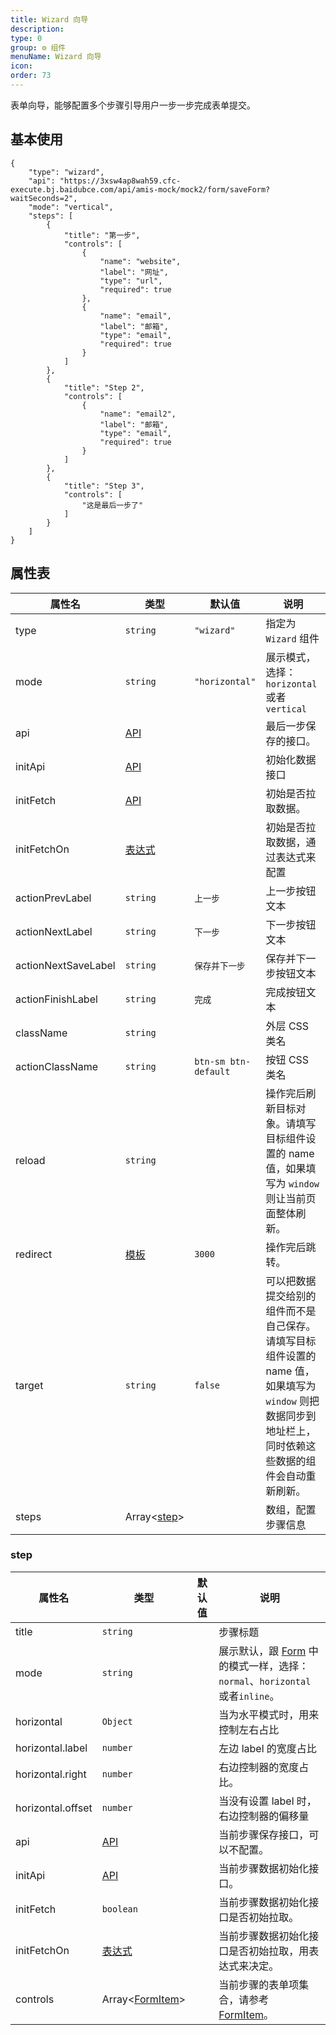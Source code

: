 ```yaml
---
title: Wizard 向导
description:
type: 0
group: ⚙ 组件
menuName: Wizard 向导
icon:
order: 73
---
```


表单向导，能够配置多个步骤引导用户一步一步完成表单提交。

## 基本使用

```schema: scope="body"
{
    "type": "wizard",
    "api": "https://3xsw4ap8wah59.cfc-execute.bj.baidubce.com/api/amis-mock/mock2/form/saveForm?waitSeconds=2",
    "mode": "vertical",
    "steps": [
        {
            "title": "第一步",
            "controls": [
                {
                    "name": "website",
                    "label": "网址",
                    "type": "url",
                    "required": true
                },
                {
                    "name": "email",
                    "label": "邮箱",
                    "type": "email",
                    "required": true
                }
            ]
        },
        {
            "title": "Step 2",
            "controls": [
                {
                    "name": "email2",
                    "label": "邮箱",
                    "type": "email",
                    "required": true
                }
            ]
        },
        {
            "title": "Step 3",
            "controls": [
                "这是最后一步了"
            ]
        }
    ]
}
```

## 属性表

| 属性名              | 类型                             | 默认值               | 说明                                                                                                                                                     |
| ------------------- | -------------------------------- | -------------------- | -------------------------------------------------------------------------------------------------------------------------------------------------------- |
| type                | `string`                         | `"wizard"`           | 指定为 `Wizard` 组件                                                                                                                                     |
| mode                | `string`                         | `"horizontal"`       | 展示模式，选择：`horizontal` 或者 `vertical`                                                                                                             |
| api                 | [API](../types/api)              |                      | 最后一步保存的接口。                                                                                                                                     |
| initApi             | [API](../types/api)              |                      | 初始化数据接口                                                                                                                                           |
| initFetch           | [API](../types/api)              |                      | 初始是否拉取数据。                                                                                                                                       |
| initFetchOn         | [表达式](../concepts/expression) |                      | 初始是否拉取数据，通过表达式来配置                                                                                                                       |
| actionPrevLabel     | `string`                         | `上一步`             | 上一步按钮文本                                                                                                                                           |
| actionNextLabel     | `string`                         | `下一步`             | 下一步按钮文本                                                                                                                                           |
| actionNextSaveLabel | `string`                         | `保存并下一步`       | 保存并下一步按钮文本                                                                                                                                     |
| actionFinishLabel   | `string`                         | `完成`               | 完成按钮文本                                                                                                                                             |
| className           | `string`                         |                      | 外层 CSS 类名                                                                                                                                            |
| actionClassName     | `string`                         | `btn-sm btn-default` | 按钮 CSS 类名                                                                                                                                            |
| reload              | `string`                         |                      | 操作完后刷新目标对象。请填写目标组件设置的 name 值，如果填写为 `window` 则让当前页面整体刷新。                                                           |
| redirect            | [模板](../concepts/template)     | `3000`               | 操作完后跳转。                                                                                                                                           |
| target              | `string`                         | `false`              | 可以把数据提交给别的组件而不是自己保存。请填写目标组件设置的 name 值，如果填写为 `window` 则把数据同步到地址栏上，同时依赖这些数据的组件会自动重新刷新。 |
| steps               | Array<[step](#step)>             |                      | 数组，配置步骤信息                                                                                                                                       |

### step

| 属性名            | 类型                               | 默认值 | 说明                                                                                          |
| ----------------- | ---------------------------------- | ------ | --------------------------------------------------------------------------------------------- |
| title             | `string`                           |        | 步骤标题                                                                                      |
| mode              | `string`                           |        | 展示默认，跟 [Form](./Form/Form.md) 中的模式一样，选择： `normal`、`horizontal`或者`inline`。 |
| horizontal        | `Object`                           |        | 当为水平模式时，用来控制左右占比                                                              |
| horizontal.label  | `number`                           |        | 左边 label 的宽度占比                                                                         |
| horizontal.right  | `number`                           |        | 右边控制器的宽度占比。                                                                        |
| horizontal.offset | `number`                           |        | 当没有设置 label 时，右边控制器的偏移量                                                       |
| api               | [API](../types/api)                |        | 当前步骤保存接口，可以不配置。                                                                |
| initApi           | [API](../types/api)                |        | 当前步骤数据初始化接口。                                                                      |
| initFetch         | `boolean`                          |        | 当前步骤数据初始化接口是否初始拉取。                                                          |
| initFetchOn       | [表达式](../concepts/expression)   |        | 当前步骤数据初始化接口是否初始拉取，用表达式来决定。                                          |
| controls          | Array<[FormItem](./form/formItem)> |        | 当前步骤的表单项集合，请参考 [FormItem](./form/formItem)。                                    |
